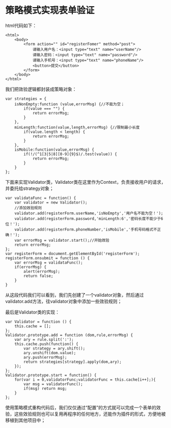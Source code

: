 # 策略模式实现表单验证
html代码如下：
```
<html>
	<body>
		<form action="" id="registerFomer" method="post">
			请输入用户名：<input type="text" name="userName"/>
			请输入密码：<input type="text" name="password"/>
			请输入手机号：<input type="text" name="phoneName"/>
			<button>提交</button>
		</form>
	</body>
</html>
```
我们把效验逻辑都封装成策略对象：
```
var strategies = {
	isNonEmpty:function (value,errorMsg) {//不能为空；
		if(value === "") {
			return errorMsg;
		}
	},
	minLength:function(value,length,errorMsg) {//限制最小长度
		if(value.length < length) {
			return errorMsg;
		}
	},
	isMobile:function(value,errorMsg) {
		if(!/(^1[3|5|8][0-9]{9}$)/.test(value)) {
			return errorMsg;
		}
	}
};

```
下面来实现Validator类，Validator类在这里作为Context，负责接收用户的请求，并委托给strategy对象；
```
var validataFunc = function() {
	var validator = new Validator();
	//添加效验规则
	validator.add(registerForm.userName,'isNoEmpty','用户名不能为空！');
	validator.add(registerForm.password,'minLength:6','密码长度不能少于6位！');
	validator.add(registerForm.phoneNumber,'isMobile','手机号码格式不正确！');
	var errorMsg = validator.start();//开始效验
	return errorMsg;
};
var registerForm = document.getElementById('registerForm');
registerForm.onsubmit = function () {
	var errorMsg = validataFunc();
	if(errorMsg) {
		alert(errorMsg);
		return false;
	}
}
```
从这段代码我们可以看到，我们先创建了一个validator对象，然后通过validator.add方法，往validator对象中添加一些效验规则；

最后是Validator类的实现：
```
var Validator = function () {
	this.cache = [];
};
Validator.prototype.add = function (dom,rule,errorMsg) {
	var ary = rule.split(':');
	this.cache.push(function() {
		var strategy = ary.shift();
		ary.unshift(dom.value);
		ary.push(errorMsg);
		return strategies[strategy].apply(dom,ary);
	});
};
Validator.prototype.start = function() {
	for(var i = 0,validatorFunc;validatorFunc = this.cache[i++];){
		var msg = validatorFunc();
		if(msg) return msg;
	}
};
```
使用策略模式重构代码后，我们仅仅通过“配置”的方式就可以完成一个表单的效验，这些效验规则也可以复用再程序的任何地方，还能作为插件的形式，方便地被移植到其他项目中；
